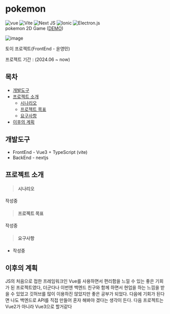# pokemon
![vue](https://img.shields.io/badge/Vue3-4FC08D)
![Vite](https://img.shields.io/badge/vite-%23646CFF.svg?style=for-the-badge&logo=vite&logoColor=white)
![Next JS](https://img.shields.io/badge/Next-black?style=for-the-badge&logo=next.js&logoColor=white)
![Ionic](https://img.shields.io/badge/Ionic-%233880FF.svg?style=for-the-badge&logo=Ionic&logoColor=white)
![Electron.js](https://img.shields.io/badge/Electron-191970?style=for-the-badge&logo=Electron&logoColor=white)
<br />
pokemon 2D Game ([DEMO]())

![image]()

토이 프로젝트(FrontEnd - 윤영민)

프로젝트 기간 : (2024.06 ~ now)


## 목차
* <a href="#개발도구">개발도구</a>
* <a href="#프로젝트-소개">프로젝트 소개</a>
  * <a href="#시나리오">시나리오</a>
  * <a href="#프로젝트-목표">프로젝트 목표</a>
  * <a href="#요구사항">요구사항</a>
* <a href="#이후의-계획">이후의 계획</a>


## 개발도구
* FrontEnd - Vue3 + TypeScript (vite)
* BackEnd - nextjs

## 프로젝트 소개
> #### 시나리오

작성중

> #### 프로젝트 목표

작성중

> #### 요구사항
* 작성중



## 이후의 계획
JS의 처음으로 접한 프레임워크인 Vue를 사용하면서 편리함을 느낄 수 있는 좋은 기회가 된 프로젝트였다, 더군다나 이번엔 백엔드 친구와 함께 하면서
현업을 하는 느낌을 받을 수 있었고 깃허브를 많이 이용하진 않았지만 좋은 공부가 되었다. 다음에 기회가 된다면 나도 백엔드로 API를 직접 만들어 혼자
해봐야 겠다는 생각이 든다. 다음 프로젝트는 Vue2가 아니라 Vue3으로 할거같다
